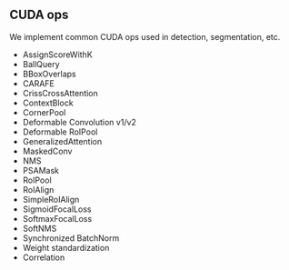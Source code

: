 ## CUDA ops

We implement common CUDA ops used in detection, segmentation, etc.

- AssignScoreWithK
- BallQuery
- BBoxOverlaps
- CARAFE
- CrissCrossAttention
- ContextBlock
- CornerPool
- Deformable Convolution v1/v2
- Deformable RoIPool
- GeneralizedAttention
- MaskedConv
- NMS
- PSAMask
- RoIPool
- RoIAlign
- SimpleRoIAlign
- SigmoidFocalLoss
- SoftmaxFocalLoss
- SoftNMS
- Synchronized BatchNorm
- Weight standardization
- Correlation
